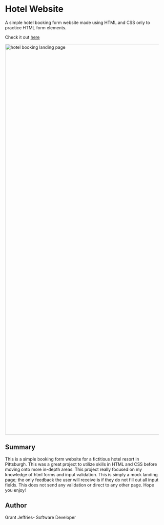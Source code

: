 # Hotel Website

A simple hotel booking form website made using HTML and CSS only to practice HTML form elements.

Check it out [here](https://grantj24.github.io/Hotel-Website/)

 <img width="1279" alt="hotel booking landing page" src="https://user-images.githubusercontent.com/46577330/185800961-76c11add-b12e-4a00-884a-af3c479aae2d.png">


## Summary

This is a simple booking form website for a fictitious hotel resort in Pittsburgh. This was a great project to utilize skills in HTML and CSS before moving onto more in-depth areas. This project really focused on my knowledge of html forms and input validation. This is simply a mock landing page; the only feedback the user will receive is if they do not fill out all input fields. This does not send any validation or direct to any other page. Hope you enjoy!

## Author

Grant Jeffries- Software Developer 
